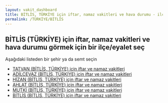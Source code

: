 ```yaml
---
layout: vakit_dashboard
title: BİTLİS, TÜRKİYE için iftar, namaz vakitleri ve hava durumu - ilçe/eyalet seç
permalink: /TÜRKİYE/BİTLİS
---
```


## BİTLİS (TÜRKİYE) için iftar, namaz vakitleri ve hava durumu  görmek için bir ilçe/eyalet seç

Aşağıdaki listeden bir şehir ya da semt seçin

* [TATVAN (BİTLİS, TÜRKİYE) için iftar ve namaz vakitleri](/TÜRKİYE/BİTLİS/TATVAN)
* [ADİLCEVAZ (BİTLİS, TÜRKİYE) için iftar ve namaz vakitleri](/TÜRKİYE/BİTLİS/ADİLCEVAZ)
* [HİZAN (BİTLİS, TÜRKİYE) için iftar ve namaz vakitleri](/TÜRKİYE/BİTLİS/HİZAN)
* [AHLAT (BİTLİS, TÜRKİYE) için iftar ve namaz vakitleri](/TÜRKİYE/BİTLİS/AHLAT)
* [MUTKİ (BİTLİS, TÜRKİYE) için iftar ve namaz vakitleri](/TÜRKİYE/BİTLİS/MUTKİ)
* [BİTLİS (BİTLİS, TÜRKİYE) için iftar ve namaz vakitleri](/TÜRKİYE/BİTLİS/BİTLİS)

<script type="text/javascript">
  var GLOBAL_COUNTRY = 'TÜRKİYE';
  var GLOBAL_CITY = 'BİTLİS';
  var GLOBAL_STATE = 'BİTLİS';
</script>
